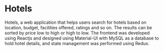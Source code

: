 # Hotels
Hotels, a web application that helps users search for hotels based on location, budget, facilities offered, ratings and so on. 
The results can be sorted by price low to high or high to low.
The frontend was developed using Reactjs and designed using Material-UI with MySQL as a database to hold hotel details, and state management was performed using Redux.
